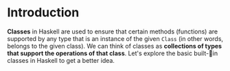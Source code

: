 # Introduction

**Classes** in Haskell are used to ensure that certain methods \(functions\) are supported by any type that is an instance of the given `Class` \(in other words, belongs to the given class\). We can think of classes as **collections of types that support the operations of that class**. Let's explore the basic built-in classes in Haskell to get a better idea.



